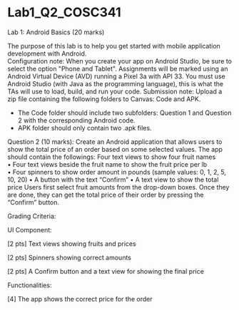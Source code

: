 # Lab1_Q2_COSC341
Lab 1: Android Basics (20 marks) 

The purpose of this lab is to help you get started with mobile application development with 
Android.  
Configuration note: 
When  you  create  your  app  on  Android  Studio,  be  sure  to  select  the  option  "Phone  and 
Tablet". Assignments will be marked using an Android Virtual Device (AVD) running a  Pixel 
3a with API 33. You must use Android Studio (with Java as the programming language), this 
is what the TAs will use to load, build, and run your code. 
Submission note: 
Upload a zip file containing the following folders to Canvas: Code and APK.  
- The Code folder should include two subfolders: Question 1 and Question 2 with the 
corresponding Android code.  
- APK folder should only contain two .apk files.  
 
 Question 2 (10 marks): Create an Android application that allows users to show the total 
price of an order based on some selected values. The app should contain the followings: 
Four text views to show four fruit names  
• Four text views beside the fruit name to show the fruit price per lb  
• Four spinners to show order amount in pounds (sample values: 0, 1, 2, 5, 10, 20) 
• A button with the text “Confirm” 
• A text view to show the total price 
Users first select fruit amounts from the drop-down boxes. Once they are done, they can get 
the total price of their order by pressing the “Confirm” button. 

Grading Criteria: 

UI Component: 

[2 pts] Text views showing fruits and prices 

[2 pts] Spinners showing correct amounts 

[2 pts] A Confirm button and a text view for showing the final price  

Functionalities:  

[4] The app shows the correct price for the order 
